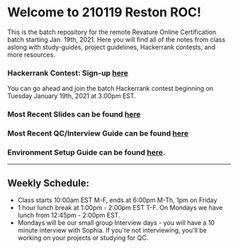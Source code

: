 # Welcome to 210119 Reston ROC!
This is the batch repository for the remote Revature Online Certification batch starting Jan. 19th, 2021.
Here you will find all of the notes from class aslong with study-guides, project guidelines, Hackerrank contests, and more resources.

### Hackerrank Contest: Sign-up [here](https://www.hackerrank.com/21019-roc-hackathon)
You can go ahead and join the batch Hackerrank contest beginning on Tuesday January 19th, 2021 at 3:00pm EST.

### Most Recent Slides can be found [here](https://docs.google.com/presentation/d/1akHMQXQN2IaC2uzMEBY9ti8-Ym0MjHr9QUqAL8aW3SQ/edit?usp=sharing)
### Most Recent QC/Interview Guide can be found [here](https://github.com/210119-ROC/demos/blob/main/week1/README.md)

### Environment Setup Guide can be found [here](https://github.com/sophiagavrila/environment-setup).
---

## Weekly Schedule:
* Class starts 10:00am EST M-F, ends at 6:00pm M-Th, 1pm on Friday
* 1 hour lunch break at 1:00pm - 2:00pm EST T-F. On Mondays we have lunch from 12:45pm - 2:00pm EST.
* Mondays will be our small group Interview days - you will have a 10 minute interview with Sophia.  If you're not interviewing, you'll be working on your projects or studying for QC. 
